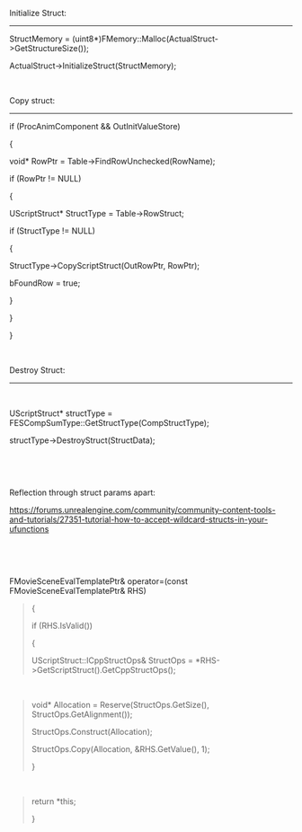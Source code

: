 Initialize Struct:

-------------------------------------

StructMemory = (uint8\*)FMemory::Malloc(ActualStruct-&gt;GetStructureSize());

ActualStruct-&gt;InitializeStruct(StructMemory);

 

Copy struct:

-------------------------------------

if (ProcAnimComponent && OutInitValueStore)

{

void\* RowPtr = Table-&gt;FindRowUnchecked(RowName);

if (RowPtr != NULL)

{

UScriptStruct\* StructType = Table-&gt;RowStruct;

if (StructType != NULL)

{

StructType-&gt;CopyScriptStruct(OutRowPtr, RowPtr);

bFoundRow = true;

}

}

}

 

Destroy Struct:

-------------------------------------

 

UScriptStruct\* structType = FESCompSumType::GetStructType(CompStructType);

structType-&gt;DestroyStruct(StructData);

 

 

Reflection through struct params apart:

<https://forums.unrealengine.com/community/community-content-tools-and-tutorials/27351-tutorial-how-to-accept-wildcard-structs-in-your-ufunctions>

 

 

FMovieSceneEvalTemplatePtr& operator=(const FMovieSceneEvalTemplatePtr& RHS)

> {
>
> if (RHS.IsValid())
>
> {
>
> UScriptStruct::ICppStructOps& StructOps = \*RHS-&gt;GetScriptStruct().GetCppStructOps();

 

> void\* Allocation = Reserve(StructOps.GetSize(), StructOps.GetAlignment());
>
> StructOps.Construct(Allocation);
>
> StructOps.Copy(Allocation, &RHS.GetValue(), 1);
>
> }

 

> return \*this;
>
> }
